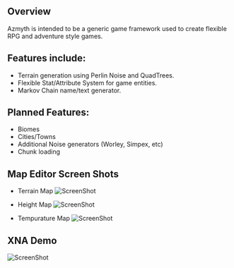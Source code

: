 ## Overview
Azmyth is intended to be a generic game framework used to create flexible RPG and adventure style games. 

## Features include:
- Terrain generation using Perlin Noise and QuadTrees.
- Flexible Stat/Attribute System for game entities.
- Markov Chain name/text generator.
 
## Planned Features:
- Biomes
- Cities/Towns
- Additional Noise generators (Worley, Simpex, etc)
- Chunk loading

## Map Editor Screen Shots
- Terrain Map
![ScreenShot](http://i.imgur.com/V0Nfvx6.png)

- Height Map
![ScreenShot](http://i.imgur.com/9lYTbOv.png)

- Tempurature Map
![ScreenShot](http://i.imgur.com/PQq61hR.png)

## XNA Demo
![ScreenShot](http://i.imgur.com/ntdXW7l.png)